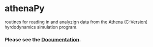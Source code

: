 # athenaPy
routines for reading in and analyzign data from the [Athena (C-Version)](https://github.com/PrincetonUniversity/Athena-Cversion) hyrdodynamics simulation program.

### Please see the [Documentation](https://github.com/rucskajj/athenaPy/wiki).
